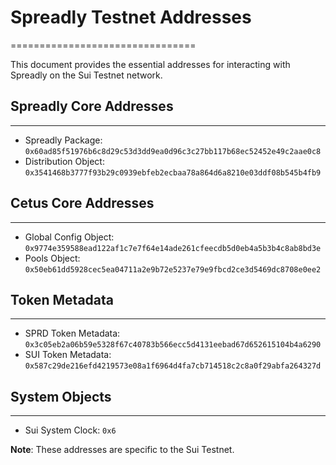 # Spreadly Testnet Addresses
================================

This document provides the essential addresses for interacting with Spreadly on the Sui Testnet network.

## Spreadly Core Addresses
---------------------------

*   Spreadly Package: `0x60ad85f51976b6c8d29c53d3dd9ea0d96c3c27bb117b68ec52452e49c2aae0c8`
*   Distribution Object: `0x3541468b3777f93b29c0939ebfeb2ecbaa78a864d6a8210e03ddf08b545b4fb9`

## Cetus Core Addresses
-------------------------

*   Global Config Object: `0x9774e359588ead122af1c7e7f64e14ade261cfeecdb5d0eb4a5b3b4c8ab8bd3e`
*   Pools Object: `0x50eb61dd5928cec5ea04711a2e9b72e5237e79e9fbcd2ce3d5469dc8708e0ee2`

## Token Metadata
-----------------

*   SPRD Token Metadata: `0x3c05eb2a06b59e5328f67c40783b566ecc5d4131eebad67d652615104b4a6290`
*   SUI Token Metadata: `0x587c29de216efd4219573e08a1f6964d4fa7cb714518c2c8a0f29abfa264327d`

## System Objects
-----------------

*   Sui System Clock: `0x6`

**Note**: These addresses are specific to the Sui Testnet.
